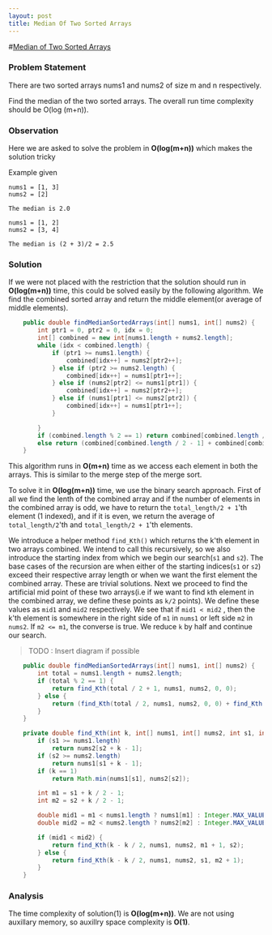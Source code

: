 ```yaml
---
layout: post
title: Median Of Two Sorted Arrays
---
```

#[Median of Two Sorted Arrays](https://leetcode.com/problems/median-of-two-sorted-arrays/)

### Problem Statement

There are two sorted arrays nums1 and nums2 of size m and n respectively.

Find the median of the two sorted arrays. The overall run time complexity should be O(log (m+n)).

### Observation

Here we are asked to solve the problem in __O(log(m+n))__ which makes the solution tricky

Example given 

````
nums1 = [1, 3]
nums2 = [2]

The median is 2.0
````

````
nums1 = [1, 2]
nums2 = [3, 4]

The median is (2 + 3)/2 = 2.5
````

### Solution

If we were not placed with the restriction that the solution should run in __O(log(m+n))__ time, this could be solved easily by the following algorithm. We find the combined sorted array and return the middle element(or average of middle elements).


```Java
    public double findMedianSortedArrays(int[] nums1, int[] nums2) {
        int ptr1 = 0, ptr2 = 0, idx = 0;
        int[] combined = new int[nums1.length + nums2.length];
        while (idx < combined.length) {
            if (ptr1 >= nums1.length) {
                combined[idx++] = nums2[ptr2++];
            } else if (ptr2 >= nums2.length) {
                combined[idx++] = nums1[ptr1++];
            } else if (nums2[ptr2] <= nums1[ptr1]) {
                combined[idx++] = nums2[ptr2++];
            } else if (nums1[ptr1] <= nums2[ptr2]) {
                combined[idx++] = nums1[ptr1++];
            }

        }
        if (combined.length % 2 == 1) return combined[combined.length / 2];
        else return (combined[combined.length / 2 - 1] + combined[combined.length / 2]) / 2.0;
    }

```
This algorithm runs in __O(m+n)__ time as we access each element in both the arrays. This is similar to the merge step of the merge sort.

To solve it in __O(log(m+n))__ time, we use the binary search approach. First of all we find the lenth of the combined array and if the number of elements in the combined array is odd, we have to return the `total_length/2 + 1`'th element (1 indexed), and if it is even, we return the average of `total_length/2`'th and `total_length/2 + 1`'th elements.
 
We introduce a helper method `find_Kth()` which returns the k'th element in two arrays combined. We intend to call this recursively, so we also introduce the starting index from which we begin our search(`s1` and `s2`). The base cases of the recursion are when either of the starting indices(`s1` or `s2`) exceed their respective array length or when we want the first element the combined array. These are trivial solutions. Next we proceed to find the artificial mid point of these two arrays(i.e if we want to find `k`th element in the combined array, we define these points as `k/2` points). We define these values as `mid1` and `mid2` respectively. We see that if `mid1 < mid2` , then the k'th element is somewhere in the right side of `m1` in `nums1` or left side `m2` in `nums2`. If `m2 <= m1`, the converse is true. We reduce `k` by half and continue our search. 
   
> TODO : Insert diagram if possible

 
 
  
```Java
    public double findMedianSortedArrays(int[] nums1, int[] nums2) {
        int total = nums1.length + nums2.length;
        if (total % 2 == 1) {
            return find_Kth(total / 2 + 1, nums1, nums2, 0, 0);
        } else {
            return (find_Kth(total / 2, nums1, nums2, 0, 0) + find_Kth(total / 2 + 1, nums1, nums2, 0, 0)) / 2.0;
        }
    }

    private double find_Kth(int k, int[] nums1, int[] nums2, int s1, int s2) {
        if (s1 >= nums1.length)
            return nums2[s2 + k - 1];
        if (s2 >= nums2.length)
            return nums1[s1 + k - 1];
        if (k == 1)
            return Math.min(nums1[s1], nums2[s2]);

        int m1 = s1 + k / 2 - 1;
        int m2 = s2 + k / 2 - 1;

        double mid1 = m1 < nums1.length ? nums1[m1] : Integer.MAX_VALUE;
        double mid2 = m2 < nums2.length ? nums2[m2] : Integer.MAX_VALUE;

        if (mid1 < mid2) {
            return find_Kth(k - k / 2, nums1, nums2, m1 + 1, s2);
        } else {
            return find_Kth(k - k / 2, nums1, nums2, s1, m2 + 1);
        }
    }

```

### Analysis

The time complexity of solution(1) is __O(log(m+n))__. We are not using auxillary memory, so auxillry space complexity is __O(1)__.